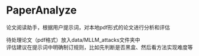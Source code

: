 # PaperAnalyze
论文阅读助手，根据用户提示词，对本地pdf形式的论文进行分析和评估

待处理论文（pdf格式）放入data/MLLM_attacks文件夹中  
评估建议在提示词中明确制订规则，比如先判断是否黑盒、然后看方法实现难度等
